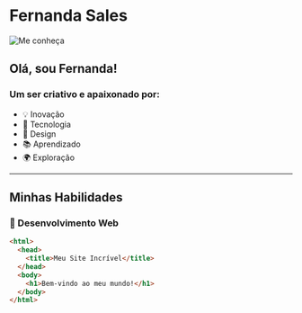 # Fernanda Sales

![Me conheça](https://www.linkedin.com/in/fernandasaleseng/)

## Olá, sou Fernanda!

### Um ser criativo e apaixonado por:

- 💡 Inovação
- 🚀 Tecnologia
- 🎨 Design
- 📚 Aprendizado
- 🌍 Exploração

---

## Minhas Habilidades

### 🚀 Desenvolvimento Web

```html
<html>
  <head>
    <title>Meu Site Incrível</title>
  </head>
  <body>
    <h1>Bem-vindo ao meu mundo!</h1>
  </body>
</html>